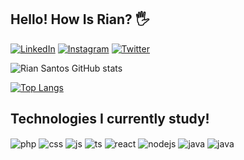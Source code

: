 ## Hello! How Is Rian? 🖐️

[![LinkedIn](https://img.shields.io/badge/LinkedIn-0077B5?style=for-the-badge&logo=linkedin&logoColor=white)](https://www.linkedin.com/in/santos-rian/)
[![Instagram](https://img.shields.io/badge/Instagram-E4405F?style=for-the-badge&logo=instagram&logoColor=white)](https://www.instagram.com/riancss_/)
[![Twitter](https://img.shields.io/badge/Twitter-1DA1F2?style=for-the-badge&logo=twitter&logoColor=white)](https://twitter.com/riiancss)

![Rian Santos GitHub stats](https://github-readme-stats.vercel.app/api?username=howisrian&show_icons=true&theme=dracula&count_private=true)

[![Top Langs](https://github-readme-stats.vercel.app/api/top-langs/?username=howisrian&layout=pie)](https://github.com/anuraghazra/github-readme-stats)

## Technologies I currently study!

<div style="display: inline_block">
  <img align="center" alt="php" src="https://img.shields.io/badge/PHP-777BB4?style=for-the-badge&logo=php&logoColor=white" />
  <img align="center" alt="css" src="https://img.shields.io/badge/CSS3-1572B6?style=for-the-badge&logo=css3&logoColor=white" />
  <img align="center" alt="js" src="https://img.shields.io/badge/JavaScript-F7DF1E?style=for-the-badge&logo=javascript&logoColor=black" />
  <img align="center" alt="ts" src="https://img.shields.io/badge/TypeScript-007ACC?style=for-the-badge&logo=typescript&logoColor=white" />
  <img align="center" alt="react" src="https://img.shields.io/badge/React-20232A?style=for-the-badge&logo=react&logoColor=61DAFB" />
  <img align="center" alt="nodejs" src="https://img.shields.io/badge/Node.js-43853D?style=for-the-badge&logo=node.js&logoColor=white" />
  <img align="center" alt="java" src="https://img.shields.io/badge/Java-ED8B00?style=for-the-badge&logo=openjdk&logoColor=white" />
  <img align="center" alt="java" src="https://img.shields.io/badge/MySQL-00000F?style=for-the-badge&logo=mysql&logoColor=white" />
</div><br/>

